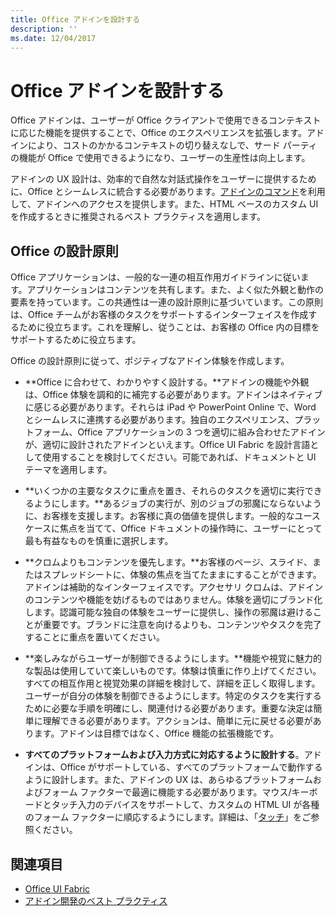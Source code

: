 ```yaml
---
title: Office アドインを設計する
description: ''
ms.date: 12/04/2017
---
```



# <a name="design-your-office-add-ins"></a>Office アドインを設計する

Office アドインは、ユーザーが Office クライアントで使用できるコンテキストに応じた機能を提供することで、Office のエクスペリエンスを拡張します。アドインにより、コストのかかるコンテキストの切り替えなしで、サード パーティの機能が Office で使用できるようになり、ユーザーの生産性は向上します。 

アドインの UX 設計は、効率的で自然な対話式操作をユーザーに提供するために、Office とシームレスに統合する必要があります。[アドインのコマンド](add-in-commands.md)を利用して、アドインへのアクセスを提供します。また、HTML ベースのカスタム UI を作成するときに推奨されるベスト プラクティスを適用します。

## <a name="office-design-principles"></a>Office の設計原則

Office アプリケーションは、一般的な一連の相互作用ガイドラインに従います。アプリケーションはコンテンツを共有します。また、よく似た外観と動作の要素を持っています。この共通性は一連の設計原則に基づいています。この原則は、Office チームがお客様のタスクをサポートするインターフェイスを作成するために役立ちます。これを理解し、従うことは、お客様の Office 内の目標をサポートするために役立ちます。

Office の設計原則に従って、ポジティブなアドイン体験を作成します。

- **Office に合わせて、わかりやすく設計する。**アドインの機能や外観は、Office 体験を調和的に補完する必要があります。アドインはネイティブに感じる必要があります。それらは iPad や PowerPoint Online で、Word とシームレスに連携する必要があります。独自のエクスペリエンス、プラットフォーム、Office アプリケーションの 3 つを適切に組み合わせたアドインが、適切に設計されたアドインといえます。Office UI Fabric を設計言語として使用することを検討してください。可能であれば、ドキュメントと UI テーマを適用します。

- **いくつかの主要なタスクに重点を置き、それらのタスクを適切に実行できるようにします。**あるジョブの実行が、別のジョブの邪魔にならないように、お客様を支援します。お客様に真の価値を提供します。一般的なユース ケースに焦点を当てて、Office ドキュメントの操作時に、ユーザーにとって最も有益なものを慎重に選択します。

- **クロムよりもコンテンツを優先します。**お客様のページ、スライド、またはスプレッドシートに、体験の焦点を当てたままにすることができます。アドインは補助的なインターフェイスです。アクセサリ クロムは、アドインのコンテンツや機能を妨げるものではありません。体験を適切にブランド化します。認識可能な独自の体験をユーザーに提供し、操作の邪魔は避けることが重要です。ブランドに注意を向けるよりも、コンテンツやタスクを完了することに重点を置いてください。

- **楽しみながらユーザーが制御できるようにします。**機能や視覚に魅力的な製品は使用していて楽しいものです。体験は慎重に作り上げてください。すべての相互作用と視覚効果の詳細を検討して、詳細を正しく取得します。ユーザーが自分の体験を制御できるようにします。特定のタスクを実行するために必要な手順を明確にし、関連付ける必要があります。重要な決定は簡単に理解できる必要があります。アクションは、簡単に元に戻せる必要があります。アドインは目標ではなく、Office 機能の拡張機能です。

- **すべてのプラットフォームおよび入力方式に対応するように設計する**。アドインは、Office がサポートしている、すべてのプラットフォームで動作するように設計します。また、アドインの UX は、あらゆるプラットフォームおよびフォーム ファクターで最適に機能する必要があります。マウス/キーボードとタッチ入力のデバイスをサポートして、カスタムの HTML UI が各種のフォーム ファクターに順応するようにします。詳細は、「[タッチ](../concepts/add-in-development-best-practices.md#optimize-for-touch)」をご参照ください。 

## <a name="see-also"></a>関連項目
- [Office UI Fabric](https://dev.office.com/fabric) 
- [アドイン開発のベスト プラクティス](../concepts/add-in-development-best-practices.md)

